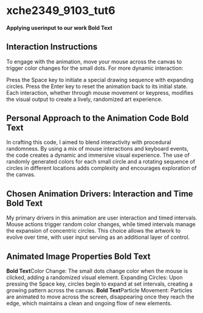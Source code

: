 # xche2349_9103_tut6
#### Applying userinput to our work **Bold Text**
## Interaction Instructions
To engage with the animation, move your mouse across the canvas to trigger color changes for the small dots. For more dynamic interaction:

Press the Space key to initiate a special drawing sequence with expanding circles.
Press the Enter key to reset the animation back to its initial state.
Each interaction, whether through mouse movement or keypress, modifies the visual output to create a lively, randomized art experience.

## Personal Approach to the Animation Code **Bold Text**
In crafting this code, I aimed to blend interactivity with procedural randomness. By using a mix of mouse interactions and keyboard events, the code creates a dynamic and immersive visual experience. The use of randomly generated colors for each small circle and a rotating sequence of circles in different locations adds complexity and encourages exploration of the canvas.

## Chosen Animation Drivers: Interaction and Time **Bold Text**
My primary drivers in this animation are user interaction and timed intervals. Mouse actions trigger random color changes, while timed intervals manage the expansion of concentric circles. This choice allows the artwork to evolve over time, with user input serving as an additional layer of control.

## Animated Image Properties **Bold Text**
**Bold Text**Color Change: The small dots change color when the mouse is clicked, adding a randomized visual element.
Expanding Circles: Upon pressing the Space key, circles begin to expand at set intervals, creating a growing pattern across the canvas.
**Bold Text**Particle Movement: Particles are animated to move across the screen, disappearing once they reach the edge, which maintains a clean and ongoing flow of new elements.